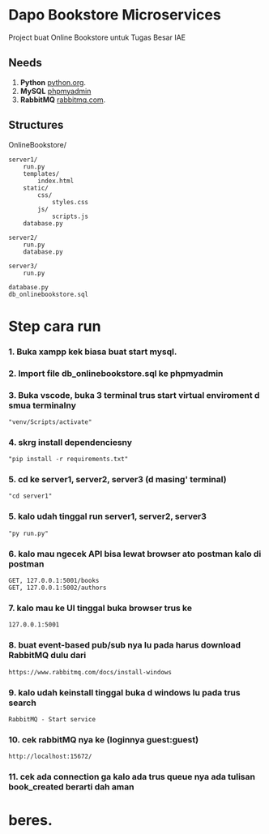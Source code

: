 # Dapo Bookstore Microservices

Project buat Online Bookstore untuk Tugas Besar IAE

## Needs

1. **Python** [python.org](https://www.python.org/).
2. **MySQL** [phpmyadmin](localhost/phpmyadmin)
3. **RabbitMQ** [rabbitmq.com](https://www.rabbitmq.com/).

## Structures

OnlineBookstore/

    server1/
        run.py
        templates/
            index.html
        static/
            css/
                styles.css
            js/
                scripts.js
        database.py

    server2/
        run.py
        database.py

    server3/
        run.py

    database.py
    db_onlinebookstore.sql

# Step cara run

### 1. Buka xampp kek biasa buat start mysql.

### 2. Import file db_onlinebookstore.sql ke phpmyadmin

### 3. Buka vscode, buka 3 terminal trus start virtual enviroment d smua terminalny 
    "venv/Scripts/activate"

### 4. skrg install dependenciesny
    "pip install -r requirements.txt"

### 5. cd ke server1, server2, server3 (d masing' terminal)
    "cd server1"

### 5. kalo udah tinggal run server1, server2, server3
    "py run.py"

### 6. kalo mau ngecek API bisa lewat browser ato postman kalo di postman
    GET, 127.0.0.1:5001/books
    GET, 127.0.0.1:5002/authors

### 7. kalo mau ke UI tinggal buka browser trus ke
    127.0.0.1:5001

### 8. buat event-based pub/sub nya lu pada harus download RabbitMQ dulu dari 
    https://www.rabbitmq.com/docs/install-windows

### 9. kalo udah keinstall tinggal buka d windows lu pada trus search
    RabbitMQ - Start service

### 10. cek rabbitMQ nya ke (loginnya guest:guest)
    http://localhost:15672/

### 11. cek ada connection ga kalo ada trus queue nya ada tulisan book_created berarti dah aman

# beres.
